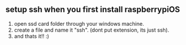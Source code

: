 setup ssh when you first install raspberrypiOS
----------------------------------------------
1. open ssd card folder through your windows machine.
2. create a file and name it "ssh". (dont put extension, its just ssh).
3. and thats it!! :)
